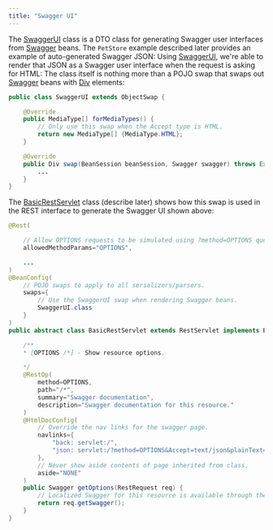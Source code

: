 ```yaml
---
title: "Swagger UI"
---
```


The [SwaggerUI]({{API_DOCS}}/org/apache/juneau/dto/swagger/ui/SwaggerUI.html) class is a DTO class for generating Swagger user interfaces from [Swagger]({{API_DOCS}}/org/apache/juneau/dto/swagger/Swagger.html) beans.
The `PetStore` example described later provides an example of auto-generated Swagger JSON: Using [SwaggerUI]({{API_DOCS}}/org/apache/juneau/dto/swagger/ui/SwaggerUI.html), we're able to render that JSON as a Swagger user interface when the request is asking for HTML: The class itself is nothing more than a POJO swap that swaps out [Swagger]({{API_DOCS}}/org/apache/juneau/dto/swagger/Swagger.html) beans with [Div]({{API_DOCS}}/org/apache/juneau/dto/html5/Div.html) elements:

```java
public class SwaggerUI extends ObjectSwap {

    @Override
    public MediaType[] forMediaTypes() {
        // Only use this swap when the Accept type is HTML.
        return new MediaType[] {MediaType.HTML};
    }

    @Override
    public Div swap(BeanSession beanSession, Swagger swagger) throws Exception {
        ...
    }
}
```

The [BasicRestServlet]({{API_DOCS}}/org/apache/juneau/rest/servlet/BasicRestServlet.html) class (describe later) shows how this swap is used in the REST interface to generate the Swagger UI shown above:

```java
@Rest(

    // Allow OPTIONS requests to be simulated using ?method=OPTIONS query parameter.
    allowedMethodParams="OPTIONS",

    ...
)
@BeanConfig(
    // POJO swaps to apply to all serializers/parsers.
    swaps={
        // Use the SwaggerUI swap when rendering Swagger beans.
        SwaggerUI.class
    }
)
public abstract class BasicRestServlet extends RestServlet implements BasicRestConfig {

    /**
    * [OPTIONS /*] - Show resource options.

    */
    @RestOp(
        method=OPTIONS,
        path="/*",
        summary="Swagger documentation",
        description="Swagger documentation for this resource."
    )
    @HtmlDocConfig(
        // Override the nav links for the swagger page.
        navlinks={
            "back: servlet:/",
            "json: servlet:/?method=OPTIONS&Accept=text/json&plainText=true"
        },
        // Never show aside contents of page inherited from class.
        aside="NONE"
    )
    public Swagger getOptions(RestRequest req) {
        // Localized Swagger for this resource is available through the RestRequest object.
        return req.getSwagger();
    }
}
```
